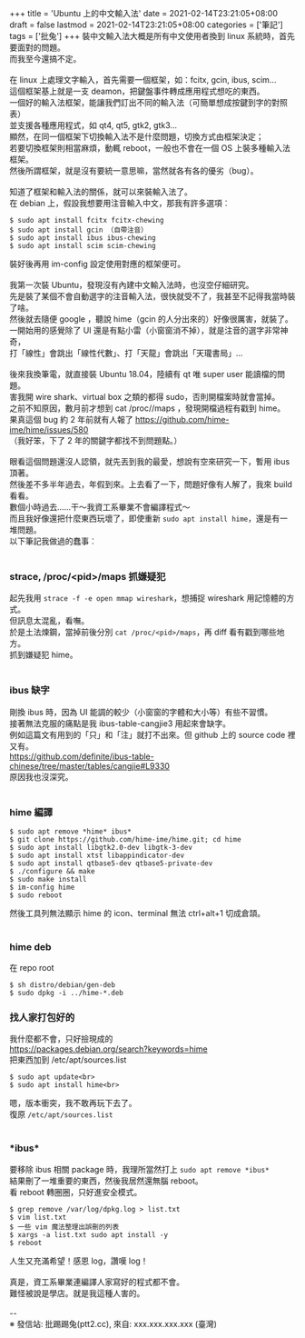 +++
title = 'Ubuntu 上的中文輸入法'
date = 2021-02-14T23:21:05+08:00
draft = false
lastmod = 2021-02-14T23:21:05+08:00
categories = ['筆記']
tags = ['批兔']
+++
裝中文輸入法大概是所有中文使用者換到 linux 系統時，首先要面對的問題。<br>
而我至今還搞不定。<br>
<br>
在 linux 上處理文字輸入，首先需要一個框架，如：fcitx, gcin, ibus, scim...<br>
這個框架基上就是一支 deamon，把鍵盤事件轉成應用程式想吃的東西。<br>
一個好的輸入法框架，能讓我們訂出不同的輸入法（可簡單想成按鍵到字的對照表）<br>
並支援各種應用程式，如 qt4, qt5, gtk2, gtk3…<br>
顯然，在同一個框架下切換輸入法不是什麼問題，切換方式由框架決定；<br>
若要切換框架則相當麻煩，動輒 reboot，一般也不會在一個 OS 上裝多種輸入法框架。<br>
然後所謂框架，就是沒有要統一意思嘛，當然就各有各的優劣（bug）。<br>
<br>
知道了框架和輸入法的關係，就可以來裝輸入法了。<br>
在 debian 上，假設我想要用注音輸入中文，那我有許多選項︰<br>
```
$ sudo apt install fcitx fcitx-chewing
$ sudo apt install gcin （自帶注音）
$ sudo apt install ibus ibus-chewing
$ sudo apt install scim scim-chewing
```
裝好後再用 im-config 設定使用對應的框架便可。<br>
<br>
我第一次裝 Ubuntu，發現沒有內建中文輸入法時，也沒空仔細研究。<br>
先是裝了某個不會自動選字的注音輸入法，很快就受不了，我甚至不記得我當時裝了啥。<br>
然後就去隨便 google ，聽說 hime（gcin 的人分出來的）好像很厲害，就裝了。<br>
一開始用的感覺除了 UI 還是有點小雷（小窗窗消不掉），就是注音的選字非常神奇，<br>
打「線性」會跳出「線性代數」、打「天龍」會跳出「天瓏書局」…<br>
<br>
後來我換筆電，就直接裝 Ubuntu 18.04，陸續有 qt 唯 super user 能讀檔的問題。<br>
害我開 wire shark、virtual box 之類的都得 sudo，否則開檔案時就會當掉。<br>
之前不知原因，數月前才想到 cat /proc/<pid>/maps ，發現開檔過程有戳到 hime。<br>
果真這個 bug 約 2 年前就有人報了 https://github.com/hime-ime/hime/issues/580<br>
（我好笨，下了 2 年的關鍵字都找不到問題點。）<br>
<br>
眼看這個問題還沒人認領，就先丟到我的最愛，想說有空來研究一下，暫用 ibus 頂著。<br>
然後差不多半年過去，年假到來。上去看了一下，問題好像有人解了，我來 build 看看。<br>
數個小時過去……干～我資工系畢業不會編譯程式～<br>
而且我好像還把什麼東西玩壞了，即使重新 `sudo apt install hime`，還是有一堆問題。<br>
以下筆記我做過的蠢事︰<br>
<br>
### strace, /proc/\<pid\>/maps 抓嫌疑犯 
起先我用 `strace -f -e open mmap wireshark`，想捕捉 wireshark 用記憶體的方式。<br>
但訊息太混亂，看嘸。<br>
於是土法煉鋼，當掉前後分別 `cat /proc/<pid>/maps`，再 diff 看有戳到哪些地方。<br>
抓到嫌疑犯 hime。<br>
<br>
### ibus 缺字 
剛換 ibus 時，因為 UI 能調的較少（小窗窗的字體和大小等）有些不習慣。<br>
接著無法克服的痛點是我 ibus-table-cangjie3 用起來會缺字。<br>
例如這篇文有用到的「只」和「注」就打不出來。但 github 上的 source code 裡又有。<br>
https://github.com/definite/ibus-table-chinese/tree/master/tables/cangjie#L9330<br>
原因我也沒深究。<br>
<br>
### hime 編譯 
```
$ sudo apt remove *hime* ibus*
$ git clone https://github.com/hime-ime/hime.git; cd hime
$ sudo apt install libgtk2.0-dev libgtk-3-dev
$ sudo apt install xtst libappindicator-dev
$ sudo apt install qtbase5-dev qtbase5-private-dev
$ ./configure && make
$ sudo make install
$ im-config hime
$ sudo reboot
```
然後工具列無法顯示 hime 的 icon、terminal 無法 ctrl+alt+1 切成倉頡。<br>
<br>
### hime deb 
在 repo root<br>
```
$ sh distro/debian/gen-deb
$ sudo dpkg -i ../hime-*.deb
```
### 找人家打包好的 
我什麼都不會，只好撿現成的<br>
https://packages.debian.org/search?keywords=hime<br>
把東西加到 /etc/apt/sources.list<br>
```
$ sudo apt update<br>
$ sudo apt install hime<br>
```
嗯，版本衝突，我不敢再玩下去了。<br>
復原 `/etc/apt/sources.list`<br>
<br>
### \*ibus\* 
要移除 ibus 相關 package 時，我理所當然打上 `sudo apt remove *ibus*`<br>
結果刪了一堆重要的東西，然後我居然還無腦 reboot。<br>
看 reboot 轉圈圈，只好進安全模式。<br>
```
$ grep remove /var/log/dpkg.log > list.txt
$ vim list.txt
$ 一些 vim 魔法整理出誤刪的列表
$ xargs -a list.txt sudo apt install -y
$ reboot
```
人生又充滿希望！感恩 log，讚嘆 log！<br>
<br>
真是，資工系畢業連編譯人家寫好的程式都不會。<br>
難怪被說是學店。就是我這種人害的。<br>
<br>
--<br>
※ 發信站: 批踢踢兔(ptt2.cc), 來自: xxx.xxx.xxx.xxx (臺灣)<br>
